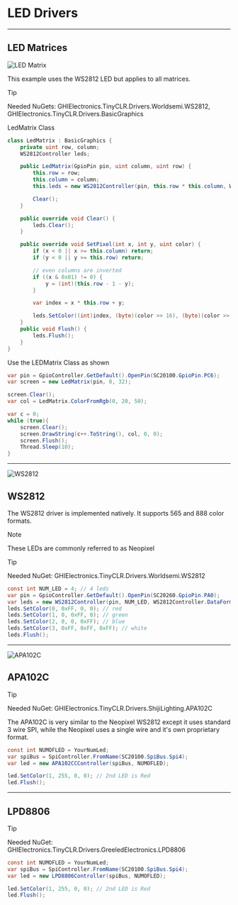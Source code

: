 # LED Drivers

---

## LED Matrices

![LED Matrix](./images/led-matrices.png)

This example uses the WS2812 LED but applies to all matrices.

> [!TIP]
> Needed NuGets: GHIElectronics.TinyCLR.Drivers.Worldsemi.WS2812, GHIElectronics.TinyCLR.Drivers.BasicGraphics

LedMatrix Class
```cs
class LedMatrix : BasicGraphics {
	private uint row, column;
	WS2812Controller leds;

	public LedMatrix(GpioPin pin, uint column, uint row) { 
		this.row = row;
		this.column = column;
		this.leds = new WS2812Controller(pin, this.row * this.column, WS2812Controller.DataFormat.rgb565);

		Clear();
	}

	public override void Clear() {
		leds.Clear();
	}

	public override void SetPixel(int x, int y, uint color) {
		if (x < 0 || x >= this.column) return;
		if (y < 0 || y >= this.row) return;

		// even columns are inverted
		if ((x & 0x01) != 0) {
			y = (int)(this.row - 1 - y);
		}

		var index = x * this.row + y;

		leds.SetColor((int)index, (byte)(color >> 16), (byte)(color >> 8), (byte)(color >> 0));
	}
	public void Flush() {
		leds.Flush();
	}
}
```
Use the LEDMatrix Class as shown

```cs
var pin = GpioController.GetDefault().OpenPin(SC20100.GpioPin.PC6);
var screen = new LedMatrix(pin, 8, 32);

screen.Clear();
var col = LedMatrix.ColorFromRgb(0, 20, 50);

var c = 0;
while (true){
    screen.Clear();
    screen.DrawString(c++.ToString(), col, 0, 0);
    screen.Flush();
    Thread.Sleep(10);
}
```
---

![WS2812](./images/WS2812.jpg)

## WS2812

The WS2812 driver is implemented natively. It supports 565 and 888 color formats.

> [!Note]
> These LEDs are commonly referred to as Neopixel

> [!TIP]
> Needed NuGet: GHIElectronics.TinyCLR.Drivers.Worldsemi.WS2812


```cs
const int NUM_LED = 4; // 4 leds
var pin = GpioController.GetDefault().OpenPin(SC20260.GpioPin.PA0);
var leds = new WS2812Controller(pin, NUM_LED, WS2812Controller.DataFormat.rgb888);
leds.SetColor(0, 0xFF, 0, 0); // red
leds.SetColor(1, 0, 0xFF, 0); // green
leds.SetColor(2, 0, 0, 0xFF); // blue
leds.SetColor(3, 0xFF, 0xFF, 0xFF); // white
leds.Flush();
```

---

![APA102C](./images/APA102C.png)

## APA102C

> [!TIP]
> Needed NuGet: GHIElectronics.TinyCLR.Drivers.ShijiLighting.APA102C

The APA102C is very similar to the Neopixel WS2812 except it uses standard 3 wire SPI, while the Neopixel uses a single wire and it's own proprietary format. 

```cs
const int NUMOFLED = YourNumLed;
var spiBus = SpiController.FromName(SC20100.SpiBus.Spi4);
var led = new APA102CCController(spiBus, NUMOFLED);

led.SetColor(1, 255, 0, 0); // 2nd LED is Red
led.Flush();
```


---
## LPD8806

> [!TIP]
> Needed NuGet: GHIElectronics.TinyCLR.Drivers.GreeledElectronics.LPD8806

```cs
const int NUMOFLED = YourNumLed;
var spiBus = SpiController.FromName(SC20100.SpiBus.Spi4);
var led = new LPD8806Controller(spiBus, NUMOFLED); 

led.SetColor(1, 255, 0, 0); // 2nd LED is Red
led.Flush();
```



